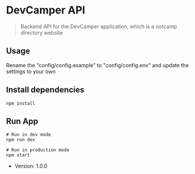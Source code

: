 # DevCamper API

> Backend API for the DevCamper application, which is a ootcamp directory website

## Usage

Rename the "config/config.example" to "config/config.env" and update the settings to your own

## Install dependencies
```
npm install
```

## Run App
```
# Run in dev mode
npm run dev

# Run in production mode
npm start
```

- Version: 1.0.0
